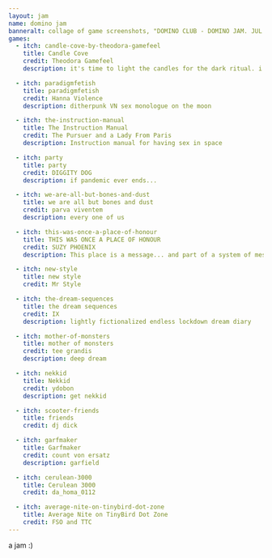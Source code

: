 ```yaml
---
layout: jam
name: domino jam
banneralt: collage of game screenshots, "DOMINO CLUB - DOMINO JAM. JUL 11 - AUG 7, 2021. CLICK TO PLAY GAMES"
games:
  - itch: candle-cove-by-theodora-gamefeel
    title: Candle Cove
    credit: Theodora Gamefeel
    description: it's time to light the candles for the dark ritual. i hope othing bad happens.

  - itch: paradigmfetish
    title: paradigmfetish
    credit: Hanna Violence
    description: ditherpunk VN sex monologue on the moon

  - itch: the-instruction-manual
    title: The Instruction Manual
    credit: The Pursuer and a Lady From Paris
    description: Instruction manual for having sex in space

  - itch: party
    title: party
    credit: DIGGITY DOG
    description: if pandemic ever ends...

  - itch: we-are-all-but-bones-and-dust
    title: we are all but bones and dust
    credit: parva viventem
    description: every one of us

  - itch: this-was-once-a-place-of-honour
    title: THIS WAS ONCE A PLACE OF HONOUR
    credit: SUZY PHOENIX
    description: This place is a message... and part of a system of messages... pay attention to it!

  - itch: new-style
    title: new style
    credit: Mr Style

  - itch: the-dream-sequences
    title: the dream sequences
    credit: IX
    description: lightly fictionalized endless lockdown dream diary

  - itch: mother-of-monsters
    title: mother of monsters
    credit: tee grandis
    description: deep dream

  - itch: nekkid
    title: Nekkid
    credit: ydobon
    description: get nekkid

  - itch: scooter-friends
    title: friends
    credit: dj dick

  - itch: garfmaker
    title: Garfmaker
    credit: count von ersatz
    description: garfield

  - itch: cerulean-3000
    title: Cerulean 3000
    credit: da_homa_0112

  - itch: average-nite-on-tinybird-dot-zone
    title: Average Nite on TinyBird Dot Zone
    credit: FSO and TTC
---
```


a jam :)

